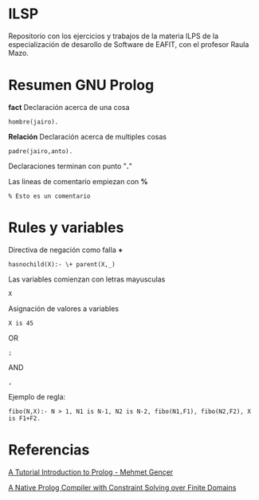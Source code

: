 # ILSP 

Repositorio con los ejercicios y trabajos de la materia ILPS de la especialización de desarollo de Software de EAFIT, con el profesor Raula Mazo.

# Resumen GNU Prolog

**fact** Declaración acerca de una cosa

`hombre(jairo).`

**Relación** Declaración acerca de multiples cosas

`padre(jairo,anto).`

Declaraciones terminan con punto "**.**"

Las lineas de comentario empiezan con **%**

`% Esto es un comentario`

# Rules y variables

Directiva de negación como falla **\+**

`hasnochild(X):- \+ parent(X,_)`

Las variables comienzan con letras mayusculas

`X`

Asignación de valores a variables

`X is 45`

OR

`;`

AND

`,`

Ejemplo de regla:

`fibo(N,X):- N > 1, N1 is N-1, N2 is N-2, fibo(N1,F1), fibo(N2,F2), X is F1+F2.`

# Referencias

[A Tutorial Introduction to Prolog - Mehmet Gençer](http://mgencer.com/files/PrologTutorial.html)

[A Native Prolog Compiler with Constraint Solving over Finite Domains](http://www.gprolog.org/manual/gprolog.html) 